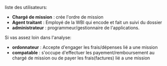 liste des utilisateurs:

- **Chargé de mission** : crée l'ordre de mission
- **Agent traitant** : Employé de la WBI qui encode et fait un suivi du dossier
- **administrateur** : programmeur/gestionnaire de l'applications.

Si vas assez loin dans l'analyse:

- **ordonnateur** : Accepte d'engager les frais/dépenses lié a une mission
- **compatable** : s'occupe d'effectuer les payement/remboursement au chargé de mission ou de payer les frais(factures) lié a une mission